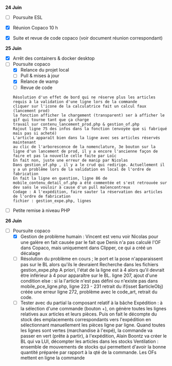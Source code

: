 **24 Juin**
- [ ] Poursuite ESL
- [x] Réunion Copaco 10 h
- [x] Suite et revue de code copaco (voir document réunion correspondant)


**25 Juin**
- [x] Arrêt des containers & docker desktop
- [ ] Poursuite copaco
    - [x] Relance du projet local
    - [ ] Pull & mises à jour
    - [x] Relance de wamp
    - [ ] Revue de code
    ```
    Résolution d'un effet de bord qui ne réserve plus les articles requis à la validation d'une ligne lors de la commande
    cliquer sur l'icone de la calculatrice fait un calcul faux (lancement prod)
    la fonction afficher le chargement (transparent) ser à afficher le gif qui tourne tant que ça charge
    travail sur contenu_lancement_prod.php & gestion_of.php
    Rajout ligne 75 des infos dans la fonction (envoyée que si fabriqué mais pas si acheté)
    L'article apparaît bien dans la ligne avec ses articles réservés maintenant
    au clic de l'arborescence de la nomenclature, 3e bouton sur la ligne d'un lancement de prod, il y a encore l'ancienne façon de faire et pas la nouvelle celle faite par Loïc
    En fait non, juste une erreur de manip par Nicolas
    Dans gestion_of.php , il y a le crud qui redirige. Actuellement il y a un problème lors de la validation en local de l'ordre de fabrication
    En fait la ligne en question, ligne 86 de mobile_contenu_detail_of.php a été commentée et s'est retrouvée sur dev sans le vouloir à cause d'un pull malencontreux
    Codage : A l'expédition, faire sauter la réservation des articles de l'ordre de fabrication
    fichier : gestion_expe.php, lignes   
    ```
- [ ] Petite remise à niveau PHP

**26 Juin**
- [ ] Poursuite copaco
    - [x] Gestion de problème humain : Vincent est venu voir Nicolas pour une galère en fait causée par le fait que Denis n'a pas calculé l'OF dans Copaco, mais uniquement dans Clipper, ce qui a créé un décalage
    - [ ] Résolution du problème en cours ; le port et la pose n'apparaissent pas sur le BL alors qu'ils le devraient
    Recherche dans les fichiers gestion_expe.php
    A priori, l'état de la ligne est à 4 alors qu'il devrait être inférieur à 4 pour apparaître sur le BL.
    ligne 207, ajout d'une condition else : si la l'article n'est pas défini ou n'existe pas
    dans mobile_pce_ligne.php, ligne 223 - 231 retrait du if(isset $articleObj)
    créée une erreur
    ligne 272, problème avec le code_art, retrait du code.
    - [ ] Tester avec du partial la composant relatif à la bâche
Expédition : 
à la sélection d'une commande (bouton +), on génère toutes les lignes relatives aux articles et leurs pièces. Puis on fait le décompte du stock des emplacements correspondants vers l'expédition en sélectionnant manuellement les pièces ligne par ligne.
Quand toutes les lignes sont vertes (marchandise à l'expé), la commande va passer en vert (prête à partir), à l'expédition, Alain Boontz va créer le BL qui va LUI, décompter les articles dans les stocks
Ventilation : ensemble de mouvements de stocks qui permettent d'avoir la bonne quantité préparée par rapport à la qté de la commande. 
Les OFs mettent en ligne la commande
